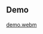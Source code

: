 ## Demo
[demo.webm](https://github.com/1lyasm/ping_flood/assets/84722851/da5c64e2-005f-42a6-ae0e-0f3184a4227a)
